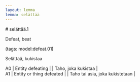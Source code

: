 ```yaml
---
layout: lemma
lemma: selättää
---
```


<div class="sense">
# <span class="sensename">selättää.1</span>

<span class="description">Defeat, beat</span>

(tags: model:defeat.01)

<span class="description">Selättää, kukistaa</span>

A0 | Entity defeating |   | Taho, joka kukistaa |  
A1 | Entity or thing defeated |   | Taho tai asia, joka kukistetaan |  

</div>

